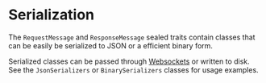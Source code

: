 # Serialization

The `RequestMessage` and `ResponseMessage` sealed traits contain classes that can be easily be serialized to JSON or a efficient binary form.

Serialized classes can be passed through [Websockets](websocket.md) or written to disk. See the `JsonSerializers` or `BinarySerializers` classes for usage examples.